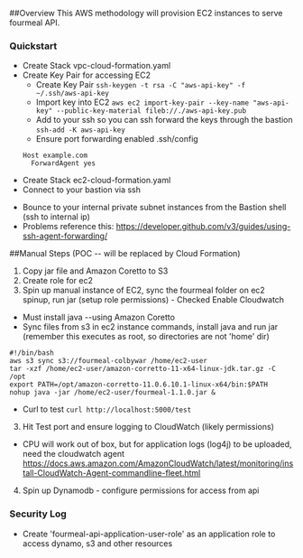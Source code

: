 ##Overview
This AWS methodology will provision EC2 instances to serve fourmeal API.  

### Quickstart
* Create Stack vpc-cloud-formation.yaml
* Create Key Pair for accessing EC2
  - Create Key Pair
  `ssh-keygen -t rsa -C "aws-api-key" -f ~/.ssh/aws-api-key`
  - Import key into EC2
  `aws ec2 import-key-pair --key-name "aws-api-key" --public-key-material fileb://./aws-api-key.pub`
  - Add to your ssh so you can ssh forward the keys through the bastion
  `ssh-add -K aws-api-key`
  - Ensure port forwarding enabled .ssh/config
  ```
  Host example.com
    ForwardAgent yes
  ```
* Create Stack ec2-cloud-formation.yaml
* Connect to your bastion via ssh
 - Bounce to your internal private subnet instances from the Bastion shell (ssh to internal ip)
 - Problems reference this: https://developer.github.com/v3/guides/using-ssh-agent-forwarding/


##Manual Steps (POC -- will be replaced by Cloud Formation)
1. Copy jar file and Amazon Coretto to S3
2. Create role for ec2
3. Spin up manual instance of EC2, sync the fourmeal folder on ec2 spinup, run jar (setup role permissions) - Checked Enable Cloudwatch
 - Must install java --using Amazon Coretto
 - Sync files from s3 in ec2 instance commands, install java and run jar (remember this executes as root, so directories are not 'home' dir)
 ```
#!/bin/bash
aws s3 sync s3://fourmeal-colbywar /home/ec2-user
tar -xzf /home/ec2-user/amazon-corretto-11-x64-linux-jdk.tar.gz -C /opt
export PATH=/opt/amazon-corretto-11.0.6.10.1-linux-x64/bin:$PATH
nohup java -jar /home/ec2-user/fourmeal-1.1.0.jar &
```
- Curl to test
`curl http://localhost:5000/test`

3. Hit Test port and ensure logging to CloudWatch (likely permissions)
- CPU will work out of box, but for application logs (log4j) to be uploaded, need the cloudwatch agent
https://docs.aws.amazon.com/AmazonCloudWatch/latest/monitoring/install-CloudWatch-Agent-commandline-fleet.html

4. Spin up Dynamodb - configure permissions for access from api

### Security Log
- Create 'fourmeal-api-application-user-role' as an application role to access dynamo, s3 and other resources
